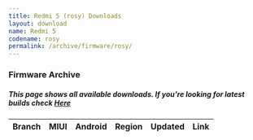 ```yaml
---
title: Redmi 5 (rosy) Downloads
layout: download
name: Redmi 5
codename: rosy
permalink: /archive/firmware/rosy/
---
```


### Firmware Archive
##### This page shows all available downloads. If you're looking for latest builds check [Here](/firmware/rosy/)


<div class="table-responsive-md" id="table-wrapper">
<table id="firmware" class="compact table table-striped table-hover table-sm">
    <thead class="thead-dark">
        <tr>
            <th>Branch</th>
            <th>MIUI</th>
            <th>Android</th>
            <th>Region</th>
            <th>Updated</th>
            <th>Link</th>
        </tr>
    </thead>
    <script>loadFirmwareDownloads('rosy', 'full')</script>
</table>
</div>
